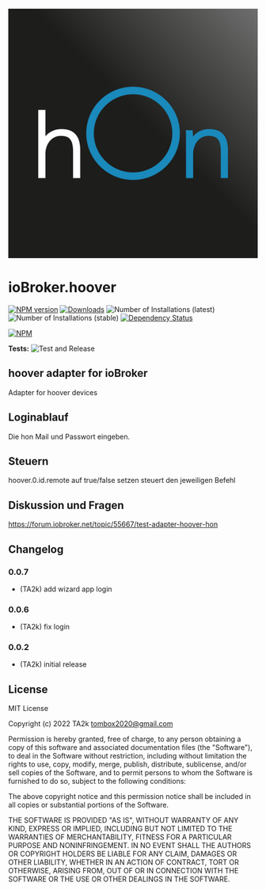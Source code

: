 ![Logo](admin/hoover.png)
# ioBroker.hoover

[![NPM version](https://img.shields.io/npm/v/iobroker.hoover.svg)](https://www.npmjs.com/package/iobroker.hoover)
[![Downloads](https://img.shields.io/npm/dm/iobroker.hoover.svg)](https://www.npmjs.com/package/iobroker.hoover)
![Number of Installations (latest)](https://iobroker.live/badges/hoover-installed.svg)
![Number of Installations (stable)](https://iobroker.live/badges/hoover-stable.svg)
[![Dependency Status](https://img.shields.io/david/TA2k/iobroker.hoover.svg)](https://david-dm.org/TA2k/iobroker.hoover)

[![NPM](https://nodei.co/npm/iobroker.hoover.png?downloads=true)](https://nodei.co/npm/iobroker.hoover/)

**Tests:** ![Test and Release](https://github.com/TA2k/ioBroker.hoover/workflows/Test%20and%20Release/badge.svg)

## hoover adapter for ioBroker

Adapter for hoover devices

## Loginablauf

Die hon Mail und Passwort eingeben.

## Steuern

hoover.0.id.remote auf true/false setzen steuert den jeweiligen Befehl


## Diskussion und Fragen

<https://forum.iobroker.net/topic/55667/test-adapter-hoover-hon>

## Changelog

### 0.0.7
* (TA2k) add wizard app login
### 0.0.6
* (TA2k) fix login
### 0.0.2
* (TA2k) initial release

## License
MIT License

Copyright (c) 2022 TA2k <tombox2020@gmail.com>

Permission is hereby granted, free of charge, to any person obtaining a copy
of this software and associated documentation files (the "Software"), to deal
in the Software without restriction, including without limitation the rights
to use, copy, modify, merge, publish, distribute, sublicense, and/or sell
copies of the Software, and to permit persons to whom the Software is
furnished to do so, subject to the following conditions:

The above copyright notice and this permission notice shall be included in all
copies or substantial portions of the Software.

THE SOFTWARE IS PROVIDED "AS IS", WITHOUT WARRANTY OF ANY KIND, EXPRESS OR
IMPLIED, INCLUDING BUT NOT LIMITED TO THE WARRANTIES OF MERCHANTABILITY,
FITNESS FOR A PARTICULAR PURPOSE AND NONINFRINGEMENT. IN NO EVENT SHALL THE
AUTHORS OR COPYRIGHT HOLDERS BE LIABLE FOR ANY CLAIM, DAMAGES OR OTHER
LIABILITY, WHETHER IN AN ACTION OF CONTRACT, TORT OR OTHERWISE, ARISING FROM,
OUT OF OR IN CONNECTION WITH THE SOFTWARE OR THE USE OR OTHER DEALINGS IN THE
SOFTWARE.
